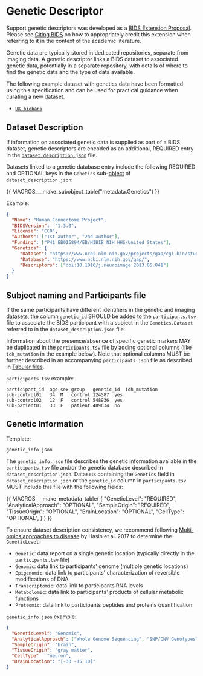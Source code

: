 # Genetic Descriptor

Support genetic descriptors was developed as a
[BIDS Extension Proposal](../extensions.md#bids-extension-proposals).
Please see [Citing BIDS](../introduction.md#citing-bids)
on how to appropriately credit this extension when referring to it in the
context of the academic literature.

Genetic data are typically stored in dedicated repositories,
separate from imaging data.
A genetic descriptor links a BIDS dataset to associated genetic data,
potentially in a separate repository,
with details of where to find the genetic data and the type of data available.

The following example dataset with genetics data have been formatted using this specification
and can be used for practical guidance when curating a new dataset.

-   [`UK biobank`](https://github.com/bids-standard/bids-examples/tree/master/genetics_ukbb)

## Dataset Description

If information on associated genetic data is supplied as part of a BIDS dataset,
genetic descriptors are encoded as an additional, REQUIRED entry in the
[`dataset_description.json`](../modality-agnostic-files.md#dataset_descriptionjson)
file.

Datasets linked to a genetic database entry include the following REQUIRED and OPTIONAL
keys in the `Genetics` sub-[object][] of `dataset_description.json`:

<!-- This block generates a table describing subfields within a metadata field.
The definitions of these fields can be found in
  src/schema/objects/metadata.yaml
and a guide for using macros can be found at
 https://github.com/bids-standard/bids-specification/blob/master/macros_doc.md
-->
{{ MACROS___make_subobject_table("metadata.Genetics") }}

Example:

```JSON
{
  "Name": "Human Connectome Project",
  "BIDSVersion":  "1.3.0",
  "License": "CC0",
  "Authors": ["1st author", "2nd author"],
  "Funding": ["P41 EB015894/EB/NIBIB NIH HHS/United States"],
  "Genetics": {
     "Dataset": "https://www.ncbi.nlm.nih.gov/projects/gap/cgi-bin/study.cgi?study_id=phs001364.v1.p1",
     "Database": "https://www.ncbi.nlm.nih.gov/gap/",
     "Descriptors": ["doi:10.1016/j.neuroimage.2013.05.041"]
  }
}
```

## Subject naming and Participants file

If the same participants have different identifiers in the genetic and imaging datasets,
the column `genetic_id` SHOULD be added to the `participants.tsv` file to associate
the BIDS participant with a subject in the `Genetics.Dataset` referred to in the
`dataset_description.json` file.

Information about the presence/absence of specific genetic markers MAY be duplicated
in the `participants.tsv` file by adding optional columns (like `idh_mutation` in the
example below).
Note that optional columns MUST be further described in an accompanying
`participants.json` file as described in
[Tabular files](../common-principles.md#tabular-files).

`participants.tsv` example:

```Text
participant_id	age	sex	group	genetic_id	idh_mutation
sub-control01	34	M	control	124587	yes
sub-control02	12	F	control	548936	yes
sub-patient01	33	F	patient	489634	no
```

## Genetic Information

Template:

```Text
genetic_info.json
```

The `genetic_info.json` file describes the genetic information available in the
`participants.tsv` file and/or the genetic database described in
`dataset_description.json`.
Datasets containing the `Genetics` field in `dataset_description.json` or the
`genetic_id` column in `participants.tsv` MUST include this file with the following
fields:

<!-- This block generates a metadata table.
The definitions of these fields can be found in
  src/schema/objects/metadata.yaml
and a guide for using macros can be found at
 https://github.com/bids-standard/bids-specification/blob/master/macros_doc.md
-->
{{ MACROS___make_metadata_table(
   {
      "GeneticLevel": "REQUIRED",
      "AnalyticalApproach": "OPTIONAL",
      "SampleOrigin": "REQUIRED",
      "TissueOrigin": "OPTIONAL",
      "BrainLocation": "OPTIONAL",
      "CellType": "OPTIONAL",
   }
) }}

To ensure dataset description consistency, we recommend following [Multi-omics approaches to disease](https://genomebiology.biomedcentral.com/articles/10.1186/s13059-017-1215-1) by Hasin et al. 2017 to determine the `GeneticLevel:`

-   `Genetic`: data report on a single genetic location (typically directly in the `participants.tsv` file)
-   `Genomic`:  data link to participants' genome (multiple genetic locations)
-   `Epigenomic`: data link to participants' characterization of reversible modifications of DNA
-   `Transcriptomic`: data link to participants RNA levels
-   `Metabolomic`: data link to participants' products of cellular metabolic functions
-   `Proteomic`: data link to participants peptides and proteins quantification

`genetic_info.json` example:

```JSON
{
  "GeneticLevel": "Genomic",
  "AnalyticalApproach": ["Whole Genome Sequencing", "SNP/CNV Genotypes"],
  "SampleOrigin": "brain",
  "TissueOrigin": "gray matter",
  "CellType":  "neuron",
  "BrainLocation": "[-30 -15 10]"
}
```

<!-- Link Definitions -->

[object]: https://www.json.org/json-en.html
